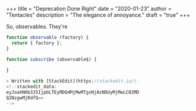 +++
title = "Deprecation Done Right"
date = "2020-01-23"
author = "Tentacles"
description = "The elegance of annoyance."
draft = "true"
+++

So, observables. They're

```js
function observable (factory) {
  return { factory };
}

function subscribe (observable$) {
  
}

> Written with [StackEdit](https://stackedit.io/).
<!--stackedit_data:
eyJoaXN0b3J5IjpbLTEyMDQ4MjMwMTgsNjAzNDUyMjMwLC02MD
Q2NzgwMjRdfQ==
-->